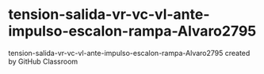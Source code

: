 # tension-salida-vr-vc-vl-ante-impulso-escalon-rampa-Alvaro2795
tension-salida-vr-vc-vl-ante-impulso-escalon-rampa-Alvaro2795 created by GitHub Classroom
